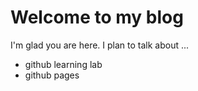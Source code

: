 # Welcome to my blog

I'm glad you are here. I plan to talk about ...

- github learning lab
- github pages
